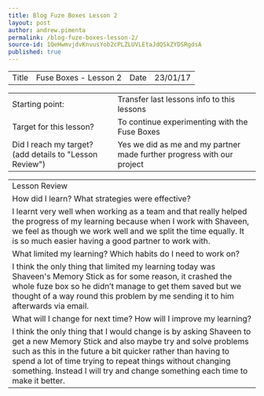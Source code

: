 ```yaml
---
title: Blog Fuze Boxes Lesson 2
layout: post
author: andrew.pimenta
permalink: /blog-fuze-boxes-lesson-2/
source-id: 1QeHwmvjdvKnvusYob2cPLZLUVLEtaJdQSkZYDSRgdsA
published: true
---
```

<table>
  <tr>
    <td>Title</td>
    <td>Fuse Boxes - Lesson 2</td>
    <td>Date</td>
    <td>23/01/17</td>
  </tr>
</table>


<table>
  <tr>
    <td>Starting point:</td>
    <td>Transfer last lessons info to this lessons </td>
  </tr>
  <tr>
    <td>Target for this lesson?</td>
    <td>To continue experimenting with the Fuse Boxes</td>
  </tr>
  <tr>
    <td>Did I reach my target? 
(add details to "Lesson Review")</td>
    <td>Yes we did as me and my partner made further progress with our project</td>
  </tr>
</table>


<table>
  <tr>
    <td>Lesson Review</td>
  </tr>
  <tr>
    <td>How did I learn? What strategies were effective? </td>
  </tr>
  <tr>
    <td>I learnt very well when working as a team and that really helped the progress of my learning because when I work with Shaveen, we feel as though we work well and we split the time equally. It is so much easier having a good partner to work with.</td>
  </tr>
  <tr>
    <td>What limited my learning? Which habits do I need to work on? </td>
  </tr>
  <tr>
    <td>I think the only thing that limited my learning today was Shaveen's Memory Stick as for some reason, it crashed the whole fuze box so he didn’t manage to get them saved but we thought of a way round this problem by me sending it to him afterwards via email.</td>
  </tr>
  <tr>
    <td>What will I change for next time? How will I improve my learning?</td>
  </tr>
  <tr>
    <td>I think the only thing that I would change is by asking Shaveen to get a new Memory Stick and also maybe try and solve problems such as this in the future a bit quicker rather than having to spend a lot of time trying to repeat things without changing something. Instead I will try and change something each time to make it better.</td>
  </tr>
</table>


